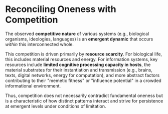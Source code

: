# Reconciling Oneness with Competition

The observed **competitive nature** of various systems (e.g., biological organisms, ideologies, languages) is an **emergent dynamic** that occurs *within* this interconnected whole.

This competition is driven primarily by **resource scarcity**. For biological life, this includes material resources and energy. For information systems, key resources include **limited cognitive processing capacity in hosts**, the material substrates for their instantiation and transmission (e.g., brains, texts, digital networks, energy for computation), and more abstract factors contributing to their "memetic fitness" or "influence potential" in a crowded informational environment.

Thus, competition does not necessarily contradict fundamental oneness but is a characteristic of how distinct patterns interact and strive for persistence at emergent levels under conditions of limitation.